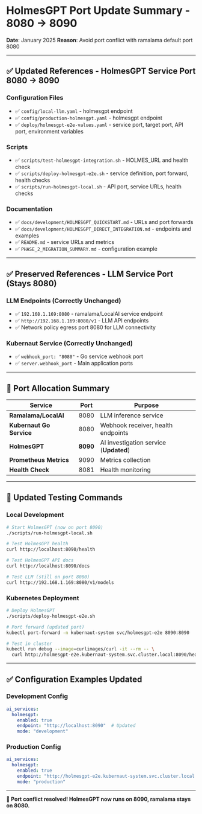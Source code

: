 # HolmesGPT Port Update Summary - 8080 → 8090

**Date**: January 2025
**Reason**: Avoid port conflict with ramalama default port 8080

---

## ✅ **Updated References - HolmesGPT Service Port 8080 → 8090**

### **Configuration Files**
- ✅ `config/local-llm.yaml` - holmesgpt endpoint
- ✅ `config/production-holmesgpt.yaml` - holmesgpt endpoint
- ✅ `deploy/holmesgpt-e2e-values.yaml` - service port, target port, API port, environment variables

### **Scripts**
- ✅ `scripts/test-holmesgpt-integration.sh` - HOLMES_URL and health check
- ✅ `scripts/deploy-holmesgpt-e2e.sh` - service definition, port forward, health checks
- ✅ `scripts/run-holmesgpt-local.sh` - API port, service URLs, health checks

### **Documentation**
- ✅ `docs/development/HOLMESGPT_QUICKSTART.md` - URLs and port forwards
- ✅ `docs/development/HOLMESGPT_DIRECT_INTEGRATION.md` - endpoints and examples
- ✅ `README.md` - service URLs and metrics
- ✅ `PHASE_2_MIGRATION_SUMMARY.md` - configuration example

---

## ✅ **Preserved References - LLM Service Port (Stays 8080)**

### **LLM Endpoints (Correctly Unchanged)**
- ✅ `192.168.1.169:8080` - ramalama/LocalAI service endpoint
- ✅ `http://192.168.1.169:8080/v1` - LLM API endpoints
- ✅ Network policy egress port 8080 for LLM connectivity

### **Kubernaut Service (Correctly Unchanged)**
- ✅ `webhook_port: "8080"` - Go service webhook port
- ✅ `server.webhook_port` - Main application ports

---

## 🎯 **Port Allocation Summary**

| Service | Port | Purpose |
|---------|------|---------|
| **Ramalama/LocalAI** | 8080 | LLM inference service |
| **Kubernaut Go Service** | 8080 | Webhook receiver, health endpoints |
| **HolmesGPT** | **8090** | AI investigation service (**Updated**) |
| **Prometheus Metrics** | 9090 | Metrics collection |
| **Health Check** | 8081 | Health monitoring |

---

## 🧪 **Updated Testing Commands**

### **Local Development**
```bash
# Start HolmesGPT (now on port 8090)
./scripts/run-holmesgpt-local.sh

# Test HolmesGPT health
curl http://localhost:8090/health

# Test HolmesGPT API docs
curl http://localhost:8090/docs

# Test LLM (still on port 8080)
curl http://192.168.1.169:8080/v1/models
```

### **Kubernetes Deployment**
```bash
# Deploy HolmesGPT
./scripts/deploy-holmesgpt-e2e.sh

# Port forward (updated port)
kubectl port-forward -n kubernaut-system svc/holmesgpt-e2e 8090:8090

# Test in cluster
kubectl run debug --image=curlimages/curl -it --rm -- \
  curl http://holmesgpt-e2e.kubernaut-system.svc.cluster.local:8090/health
```

---

## ✅ **Configuration Examples Updated**

### **Development Config**
```yaml
ai_services:
  holmesgpt:
    enabled: true
    endpoint: "http://localhost:8090"  # Updated
    mode: "development"
```

### **Production Config**
```yaml
ai_services:
  holmesgpt:
    enabled: true
    endpoint: "http://holmesgpt-e2e.kubernaut-system.svc.cluster.local:8090"  # Updated
    mode: "production"
```

---

**🎉 Port conflict resolved! HolmesGPT now runs on 8090, ramalama stays on 8080.**
